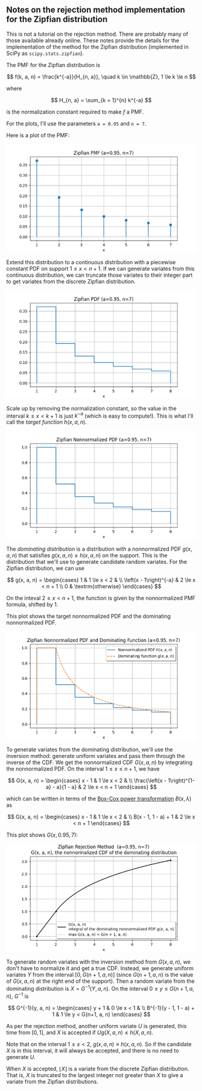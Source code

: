 Notes on the rejection method implementation for the Zipfian distribution
-------------------------------------------------------------------------

This is not a tutorial on the rejection method.  There are probably many of
those available already online.  These notes provide the details for the
implementation of the method for the Zipfian distribution (implemented in
SciPy as `scipy.stats.zipfian`).

The PMF for the Zipfian distribution is

$$
    f(k, a, n) = \frac{k^{-a}}{H_{n, a}}, \quad k \in \mathbb{Z}, 1 \le k \le n
$$

where

$$
    H_{n, a} = \sum_{k = 1}^{n} k^{-a}
$$

is the normalization constant required to make $f$ a PMF.

For the plots, I'll use the parameters `a = 0.95` and `n = 7`.

Here is a plot of the PMF:

![](https://github.com/WarrenWeckesser/experiments/blob/main/python/numpy/random-cython/docs/zipfian_pmf.png)

Extend this distribution to a continuous distribution with a piecewise constant PDF
on support $1 \le x \lt n + 1$.  If we can generate variates from this continuous
distribution, we can truncate those variates to their integer part to get variates
from the discrete Zipfian distribution.

![](https://github.com/WarrenWeckesser/experiments/blob/main/python/numpy/random-cython/docs/zipfian_pdf.png)

Scale up by removing the normalization constant, so the value in the interval
$k \le x < k + 1$ is just $k^{-a}$ (which is easy to compute!).  This is what
I'll call the *target function* $h(x, a, n)$.

![](https://github.com/WarrenWeckesser/experiments/blob/main/python/numpy/random-cython/docs/zipfian_nnpdf.png)

The *dominating distribution* is a distribution with a nonnormalized PDF $g(x, a, n)$ that
satisfies $g(x, a, n) \ge h(x, a, n)$ on the support.  This is the distribution that we'll
use to generate candidate random variates.  For the Zipfian distribution, we can use

$$
    g(x, a, n)
     = \begin{cases}
         1                       & 1 \le x < 2 &       \\
         \left(x - 1\right)^{-a} & 2 \le x < n + 1     \\
         0                       & \textrm{otherwise}
       \end{cases}
$$

On the inteval $2 \le x < n + 1$, the function is given by the
nonnormalized PMF formula, shifted by 1.

This plot shows the target nonnormalized PDF and the dominating nonnormalized PDF.

![](https://github.com/WarrenWeckesser/experiments/blob/main/python/numpy/random-cython/docs/zipfian_nnpdf_and_dom.png)

To generate variates from the dominating distribution, we'll use the inversion method:
generate uniform variates and pass them through the inverse of the CDF.  We get the
nonnormalized CDF $G(x, a, n)$ by integrating the nonnormalized PDF.  On the interval
$1 \le x \le n + 1$, we have

$$
    G(x, a, n)
     = \begin{cases}
         x - 1                                      & 1 \le x < 2 &       \\
         \frac{\left(x - 1\right)^{1-a} - a}{1 - a} & 2 \le x < n + 1
       \end{cases}
$$

which can be written in terms of the
[Box-Cox power transformation](https://docs.scipy.org/doc/scipy/reference/generated/scipy.stats.boxcox.html)
$B(x, \lambda)$ as

$$
    G(x, a, n)
     = \begin{cases}
         x - 1                & 1 \le x < 2 &     \\
         B(x - 1, 1 - a) + 1  & 2 \le x < n + 1
       \end{cases}
$$

This plot shows $G(x, 0.95, 7)$:

![](https://github.com/WarrenWeckesser/experiments/blob/main/python/numpy/random-cython/docs/zipfian_dom_nncdf.png)

To generate random variates with the inversion method from $G(x, a, n)$, we don't
have to normalize it and get a true CDF. Instead, we generate uniform variates $Y$
from the interval $[0, G(n+1, a, n)]$ (since $G(n+1, a, n)$ is the value of
$G(x, a, n)$ at the right end of the support).  Then a random variate from the
dominating distribution is $X = G^{-1}(Y, a, n)$.  On the interval $0 \le y \le G(n+1, a, n)$,
$G^{-1}$ is

$$
    G^{-1}(y, a, n) =
        \begin{cases}
            y + 1                     & 0 \le x < 1 &     \\
            B^{-1}(y - 1, 1 - a) + 1  & 1 \le y < G(n+1, a, n)
       \end{cases}
$$

As per the rejection method, another uniform variate $U$ is generated, this time
from $[0, 1]$, and $X$ is accepted if $U g(X, a, n) \le h(X, a, n)$.

Note that on the interval $1 \le x \lt 2$, $g(x, a, n) \equiv h(x, a, n)$.
So if the candidate $X$ is in this interval, it will always be accepted, and
there is no need to generate $U$.

When $X$ is accepted, $\lfloor X \rfloor$ is a variate from the discrete
Zipfian distribution. That is, $X$ is truncated to the largest integer not
greater than $X$ to give a variate from the Zipfian distributions.
